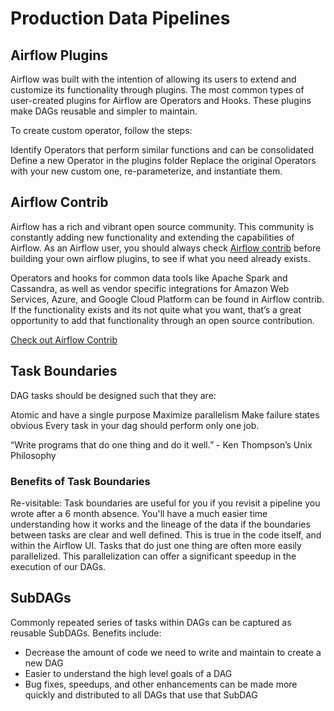 # Production Data Pipelines

## Airflow Plugins

Airflow was built with the intention of allowing its users to extend and customize its functionality through plugins. The most common types of user-created plugins for Airflow are Operators and Hooks. These plugins make DAGs reusable and simpler to maintain.

To create custom operator, follow the steps:

Identify Operators that perform similar functions and can be consolidated
Define a new Operator in the plugins folder
Replace the original Operators with your new custom one, re-parameterize, and instantiate them.

## Airflow Contrib

Airflow has a rich and vibrant open source community. This community is constantly adding new functionality and extending the capabilities of Airflow. As an Airflow user, you should always check [Airflow contrib](https://github.com/apache/airflow/tree/master/airflow/contrib) before building your own airflow plugins, to see if what you need already exists.

Operators and hooks for common data tools like Apache Spark and Cassandra, as well as vendor specific integrations for Amazon Web Services, Azure, and Google Cloud Platform can be found in Airflow contrib. If the functionality exists and its not quite what you want, that’s a great opportunity to add that functionality through an open source contribution.

[Check out Airflow Contrib](https://github.com/apache/airflow/tree/master/airflow/contrib)

## Task Boundaries

DAG tasks should be designed such that they are:

Atomic and have a single purpose
Maximize parallelism
Make failure states obvious
Every task in your dag should perform only one job.

“Write programs that do one thing and do it well.” - Ken Thompson’s Unix Philosophy

### Benefits of Task Boundaries

Re-visitable: Task boundaries are useful for you if you revisit a pipeline you wrote after a 6 month absence. You'll have a much easier time understanding how it works and the lineage of the data if the boundaries between tasks are clear and well defined. This is true in the code itself, and within the Airflow UI.
Tasks that do just one thing are often more easily parallelized. This parallelization can offer a significant speedup in the execution of our DAGs.

## SubDAGs

Commonly repeated series of tasks within DAGs can be captured as reusable SubDAGs. Benefits include:

- Decrease the amount of code we need to write and maintain to create a new DAG
- Easier to understand the high level goals of a DAG
- Bug fixes, speedups, and other enhancements can be made more quickly and distributed to all DAGs that use that SubDAG
